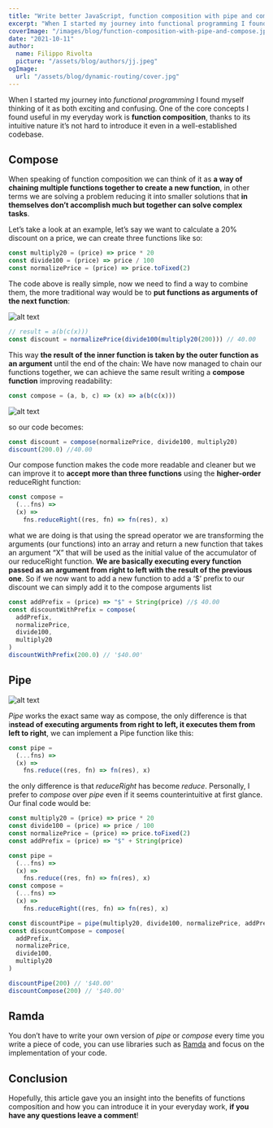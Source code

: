 ```yaml
---
title: "Write better JavaScript, function composition with pipe and compose"
excerpt: "When I started my journey into functional programming I found myself thinking of it as both exciting and confusing. One of the core concepts I found useful in my everyday work is function composition, thanks to its intuitive nature it's not hard to introduce it even in a well-established codebase."
coverImage: "/images/blog/function-composition-with-pipe-and-compose.jpg"
date: "2021-10-11"
author:
  name: Filippo Rivolta
  picture: "/assets/blog/authors/jj.jpeg"
ogImage:
  url: "/assets/blog/dynamic-routing/cover.jpg"
---
```


When I started my journey into _functional programming_ I found myself thinking of it as both exciting and confusing. One of the core concepts I found useful in my everyday work is **function composition**, thanks to its intuitive nature it’s not hard to introduce it even in a well-established codebase.

## Compose

When speaking of function composition we can think of it as **a way of chaining multiple functions together to create a new function**, in other terms we are solving a problem reducing it into smaller solutions that **in themselves don’t accomplish much but together can solve complex tasks**.

Let’s take a look at an example, let’s say we want to calculate a 20% discount on a price, we can create three functions like so:

```javascript
const multiply20 = (price) => price * 20
const divide100 = (price) => price / 100
const normalizePrice = (price) => price.toFixed(2)
```

The code above is really simple, now we need to find a way to combine them, the more traditional way would be to **put functions as arguments of the next function**:

![alt text](https://res.cloudinary.com/dzhke1ez3/image/upload/v1633970966/FilippoRivolta-next/iyr1g5gzefjhzje269ks.jpg)

```javascript
// result = a(b(c(x)))
const discount = normalizePrice(divide100(multiply20(200))) // 40.00
```

This way **the result of the inner function is taken by the outer function as an argument** until the end of the chain:
We have now managed to chain our functions together, we can achieve the same result writing a **compose function** improving readability:

```javascript
const compose = (a, b, c) => (x) => a(b(c(x)))
```

![alt text](https://res.cloudinary.com/dzhke1ez3/image/upload/v1633970966/FilippoRivolta-next/uyvt6isdqvyjkpyfzlzl.jpg)

so our code becomes:

```javascript
const discount = compose(normalizePrice, divide100, multiply20)
discount(200.0) //40.00
```

Our compose function makes the code more readable and cleaner but we can improve it to **accept more than three functions** using the **higher-order** reduceRight function:

```javascript
const compose =
  (...fns) =>
  (x) =>
    fns.reduceRight((res, fn) => fn(res), x)
```

what we are doing is that using the spread operator we are transforming the arguments (our functions) into an array and return a new function that takes an argument “X” that will be used as the initial value of the accumulator of our reduceRight function. **We are basically executing every function passed as an argument from right to left with the result of the previous one**.
So if we now want to add a new function to add a ‘$’ prefix to our discount we can simply add it to the compose arguments list

```javascript
const addPrefix = (price) => "$" + String(price) //$ 40.00
const discountWithPrefix = compose(
  addPrefix,
  normalizePrice,
  divide100,
  multiply20
)
discountWithPrefix(200.0) // '$40.00'
```

## Pipe

![alt text](https://res.cloudinary.com/dzhke1ez3/image/upload/v1633970966/FilippoRivolta-next/vtn0hvueiajhtonwedfw.jpg)

_Pipe_ works the exact same way as compose, the only difference is that i**nstead of executing arguments from right to left, it executes them from left to right**, we can implement a Pipe function like this:

```javascript
const pipe =
  (...fns) =>
  (x) =>
    fns.reduce((res, fn) => fn(res), x)
```

the only difference is that _reduceRight_ has become _reduce_. Personally, I prefer to _compose_ over _pipe_ even if it seems counterintuitive at first glance.
Our final code would be:

```javascript
const multiply20 = (price) => price * 20
const divide100 = (price) => price / 100
const normalizePrice = (price) => price.toFixed(2)
const addPrefix = (price) => "$" + String(price)

const pipe =
  (...fns) =>
  (x) =>
    fns.reduce((res, fn) => fn(res), x)
const compose =
  (...fns) =>
  (x) =>
    fns.reduceRight((res, fn) => fn(res), x)

const discountPipe = pipe(multiply20, divide100, normalizePrice, addPrefix)
const discountCompose = compose(
  addPrefix,
  normalizePrice,
  divide100,
  multiply20
)

discountPipe(200) // '$40.00'
discountCompose(200) // '$40.00'
```

## Ramda

You don’t have to write your own version of _pipe_ or _compose_ every time you write a piece of code, you can use libraries such as [Ramda](https://ramdajs.com/docs/#compose) and focus on the implementation of your code.

## Conclusion

Hopefully, this article gave you an insight into the benefits of functions composition and how you can introduce it in your everyday work, **if you have any questions leave a comment**!
